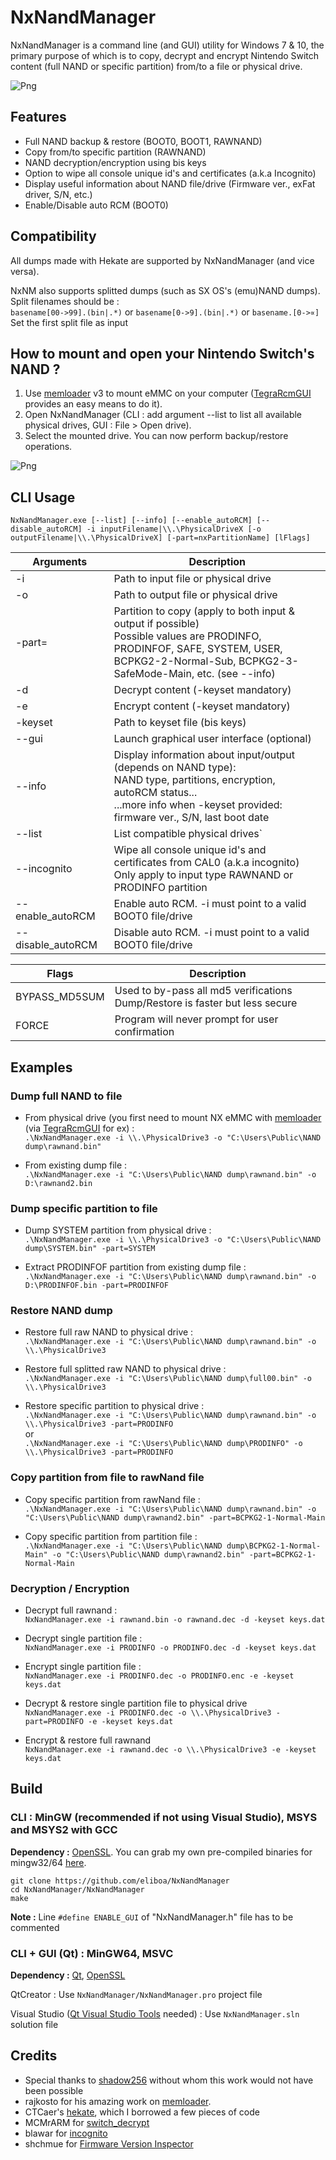 # NxNandManager

NxNandManager is a command line (and GUI) utility for Windows 7 & 10,
the primary purpose of which is to copy, decrypt and encrypt Nintendo Switch content (full NAND or specific partition) from/to a file or physical drive.

![Png](http://laumonier.org/NxNandManager_v2.0_2.png)   

## Features   
- Full NAND backup & restore (BOOT0, BOOT1, RAWNAND)   
- Copy from/to specific partition (RAWNAND)    
- NAND decryption/encryption using bis keys    
- Option to wipe all console unique id's and certificates (a.k.a Incognito)   
- Display useful information about NAND file/drive (Firmware ver., exFat driver, S/N, etc.)   
- Enable/Disable auto RCM (BOOT0)  

## Compatibility

All dumps made with Hekate are supported by NxNandManager (and vice versa).  

NxNM also supports splitted dumps (such as SX OS's (emu)NAND dumps).      
Split filenames should be :   
```basename[00->99].(bin|.*)``` or ```basename[0->9].(bin|.*)``` or ```basename.[0->∝]```   
Set the first split file as input

## How to mount and open your Nintendo Switch's NAND ?

 1) Use [memloader](https://github.com/rajkosto/memloader) v3 to mount eMMC on your computer ([TegraRcmGUI](https://github.com/eliboa/TegraRcmGUI) provides an easy means to do it).   
 2) Open NxNandManager (CLI : add argument --list to list all available physical drives, GUI : File > Open drive).   
 3) Select the mounted drive. You can now perform backup/restore operations.   

![Png](http://laumonier.org/switch/NxNandManager_v1.1_howto_open_drive.png)   

## CLI Usage

```NxNandManager.exe [--list] [--info] [--enable_autoRCM] [--disable_autoRCM] -i inputFilename|\\.\PhysicalDriveX [-o outputFilename|\\.\PhysicalDriveX] [-part=nxPartitionName] [lFlags]```

Arguments | Description 
--------- | -----------
-i | Path to input file or physical drive 
-o | Path to output file or physical drive 
-part= | Partition to copy (apply to both input & output if possible)<br />Possible values are PRODINFO, PRODINFOF, SAFE, SYSTEM, USER,<br />BCPKG2-2-Normal-Sub, BCPKG2-3-SafeMode-Main, etc. (see --info)
-d | Decrypt content (-keyset mandatory) 
-e | Encrypt content (-keyset mandatory) 
-keyset | Path to keyset file (bis keys) 
--gui | Launch graphical user interface (optional) 
--info | Display information about input/output (depends on NAND type): <br/>NAND type, partitions, encryption, autoRCM status...<br />...more info when -keyset provided: firmware ver., S/N, last boot date
--list | List compatible physical drives`
--incognito | Wipe all console unique id's and certificates from CAL0 (a.k.a incognito)<br />Only apply to input type RAWNAND or PRODINFO partition
--enable_autoRCM | Enable auto RCM. -i must point to a valid BOOT0 file/drive 
--disable_autoRCM | Disable auto RCM. -i must point to a valid BOOT0 file/drive


Flags | Description
------ | -----------
BYPASS_MD5SUM | Used to by-pass all md5 verifications<br/>Dump/Restore is faster but less secure
FORCE | Program will never prompt for user confirmation


## Examples

### Dump full NAND to file

- From physical drive (you first need to mount NX eMMC with [memloader](https://github.com/rajkosto/memloader) (via [TegraRcmGUI](https://github.com/eliboa/TegraRcmGUI) for ex) :  
```.\NxNandManager.exe -i \\.\PhysicalDrive3 -o "C:\Users\Public\NAND dump\rawnand.bin" ```

- From existing dump file :  
```.\NxNandManager.exe -i "C:\Users\Public\NAND dump\rawnand.bin" -o D:\rawnand2.bin ```


### Dump specific partition to file

- Dump SYSTEM partition from physical drive :  
```.\NxNandManager.exe -i \\.\PhysicalDrive3 -o "C:\Users\Public\NAND dump\SYSTEM.bin" -part=SYSTEM```

- Extract PRODINFOF partition from existing dump file :  
```.\NxNandManager.exe -i "C:\Users\Public\NAND dump\rawnand.bin" -o D:\PRODINFOF.bin -part=PRODINFOF```


### Restore NAND dump

- Restore full raw NAND to physical drive :  
```.\NxNandManager.exe -i "C:\Users\Public\NAND dump\rawnand.bin" -o \\.\PhysicalDrive3```

- Restore full splitted raw NAND to physical drive :  
```.\NxNandManager.exe -i "C:\Users\Public\NAND dump\full00.bin" -o \\.\PhysicalDrive3```

- Restore specific partition to physical drive :  
```.\NxNandManager.exe -i "C:\Users\Public\NAND dump\rawnand.bin" -o \\.\PhysicalDrive3 -part=PRODINFO```  
or  
```.\NxNandManager.exe -i "C:\Users\Public\NAND dump\PRODINFO" -o \\.\PhysicalDrive3 -part=PRODINFO```

### Copy partition from file to rawNand file

- Copy specific partition from rawNand file :  
```.\NxNandManager.exe -i "C:\Users\Public\NAND dump\rawnand.bin" -o "C:\Users\Public\NAND dump\rawnand2.bin" -part=BCPKG2-1-Normal-Main```  

- Copy specific partition from partition file :  
```.\NxNandManager.exe -i "C:\Users\Public\NAND dump\BCPKG2-1-Normal-Main" -o "C:\Users\Public\NAND dump\rawnand2.bin" -part=BCPKG2-1-Normal-Main```  

### Decryption / Encryption

- Decrypt full rawnand :   
```NxNandManager.exe -i rawnand.bin -o rawnand.dec -d -keyset keys.dat```

- Decrypt single partition file :   
```NxNandManager.exe -i PRODINFO -o PRODINFO.dec -d -keyset keys.dat```

- Encrypt single partition file :   
```NxNandManager.exe -i PRODINFO.dec -o PRODINFO.enc -e -keyset keys.dat```

- Decrypt & restore single partition file to physical drive   
```NxNandManager.exe -i PRODINFO.dec -o \\.\PhysicalDrive3 -part=PRODINFO -e -keyset keys.dat```

- Encrypt & restore full rawnand   
```NxNandManager.exe -i rawnand.dec -o \\.\PhysicalDrive3 -e -keyset keys.dat```


## Build

### CLI : MinGW (recommended if not using Visual Studio), MSYS and MSYS2 with GCC

**Dependency :** [OpenSSL](https://www.openssl.org/source/). You can grab my own pre-compiled binaries for mingw32/64 [here](https://drive.google.com/open?id=1lG_h82EfO-EGe0co7eip2WGkmOTv5zdQ).

```
git clone https://github.com/eliboa/NxNandManager   
cd NxNandManager/NxNandManager
make
```

**Note :** Line ```#define ENABLE_GUI``` of "NxNandManager.h" file has to be commented

### CLI + GUI (Qt) : MinGW64, MSVC

**Dependency :** [Qt](https://www.qt.io/download), [OpenSSL](https://www.openssl.org/source/)

QtCreator : Use ```NxNandManager/NxNandManager.pro``` project file

Visual Studio ([Qt Visual Studio Tools](https://marketplace.visualstudio.com/items?itemName=TheQtCompany.QtVisualStudioTools-19123) needed) :  Use ```NxNandManager.sln``` solution file


## Credits

- Special thanks to [shadow256](https://github.com/shadow2560) without whom this work would not have been possible
- rajkosto for his amazing work on [memloader](https://github.com/rajkosto/memloader).
- CTCaer's [hekate](https://github.com/CTCaer/hekate), which I borrowed a few pieces of code
- MCMrARM for [switch_decrypt](https://github.com/MCMrARM/switch_decrypt)
- blawar for [incognito](https://github.com/blawar/incognito)   
- shchmue for [Firmware Version Inspector](https://github.com/shchmue/FVI)
